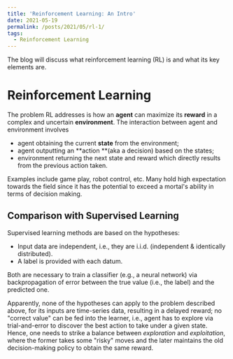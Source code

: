 ```yaml
---
title: 'Reinforcement Learning: An Intro'
date: 2021-05-19
permalink: /posts/2021/05/rl-1/
tags:
  - Reinforcement Learning
---
```


The blog will discuss what reinforcement learning (RL) is and what its key elements are.

# Reinforcement Learning

The problem RL addresses is how an **agent** can maximize its **reward** in a complex and uncertain **environment**. The interaction between agent and environment involves

- agent obtaining the current **state** from the environment;
- agent outputting an **action **(aka a decision) based on the states;
- environment returning the next state and reward which directly results from the previous action taken.

Examples include game play, robot control, etc. Many hold high expectation towards the field since it has the potential to exceed a mortal's ability in terms of decision making. 

## Comparison with Supervised Learning

Supervised learning methods are based on the hypotheses:

- Input data are independent, i.e., they are i.i.d. (independent & identically distributed). 
- A label is provided with each datum.

Both are necessary to train a classifier (e.g., a neural network) via backpropagation of error between the true value (i.e., the label) and the predicted one.

Apparently, none of the hypotheses can apply to the problem described above, for its inputs are time-series data, resulting in a delayed reward; no "correct value" can be fed into the learner, i.e., agent has to explore via trial-and-error to discover the best action to take under a given state. Hence, one needs to strike a balance between *exploration* and *exploitation*, where the former takes some "risky" moves and the later maintains the old decision-making policy to obtain the same reward. 